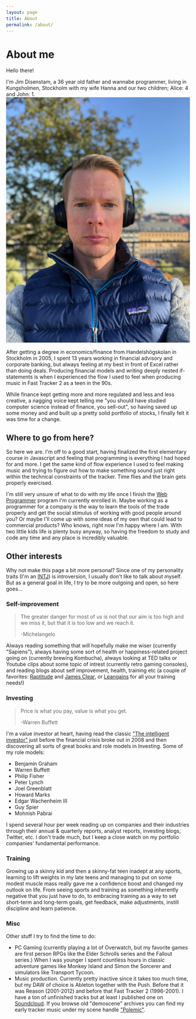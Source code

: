 ```yaml
---
layout: page
title: About
permalink: /about/
---
```


# About me
Hello there!

I'm Jim Disenstam, a 36 year old father and wannabe programmer, living in Kungsholmen, Stockholm with my wife Hanna and our two children; Alice: 4 and John: 1. ![Jim Selfie](/img/jim.jpg)

After getting a degree in economics/finance from Handelshögskolan in Stockholm in 2005, I spent 13 years working in financial advisory and corporate banking, but always feeling at my best in front of Excel rather than doing deals. Producing financial models and writing deeply nested if-statements is when I experienced the flow I used to feel when producing music in Fast Tracker 2 as a teen in the 90s. 

While finance kept getting more and more regulated and less and less creative, a nagging voice kept telling me "you should have studied computer science instead of finance, you sell-out", so having saved up some money and and built up a pretty solid portfolio of stocks, I finally felt it was time for a change. 

## Where to go from here?
So here we are. I'm off to a good start, having finalized the first elementary course in Javascript and feeling that programming is everything I had hoped for and more. I get the same kind of flow experience I used to feel making music and trying to figure out how to make something sound just right within the technical constraints of the tracker. Time flies and the brain gets properly exercised.

I'm still very unsure of what to do with my life once I finish the [Web Programmer](https://coursepress.lnu.se/program/webbprogrammerare/) program I'm currently enrolled in. Maybe working as a programmer for a company is the way to learn the tools of the trade properly and get the social stimulus of working with good people around you? Or maybe I'll come up with some ideas of my own that could lead to commercial products? Who knows, right now I'm happy where I am. With two little kids life is plenty busy anyway, so having the freedom to study and code any time and any place is incredibly valuable.

## Other interests
Why not make this page a bit more personal? Since one of my personality traits (I'm an [INTJ](https://en.wikipedia.org/wiki/INTJ)) is introversion, I usually don't like to talk about myself. But as a general goal in life, I try to be more outgoing and open, so here goes...

### Self-improvement
> The greater danger for most of us is not that our aim is too high and we miss it, but that it is too low and we reach it.
>
> -Michelangelo

Always reading something that will hopefully make me wiser (currently "Sapiens"), always having some sort of health or happiness-related project going on (currently brewing Kombucha), always looking at TED talks or Youtube clips about some topic of intrest (currently retro gaming consoles), and reading blogs about self improvement, health, training etc (a couple of favorites: [Raptitude](https://www.raptitude.com/2010/07/your-lifestyle-has-already-been-designed/) and [James Clear](https://jamesclear.com), or [Leangains](https://leangains.com) for all your training needs!)

### Investing
> Price is what you pay, value is what you get.
> 
> -Warren Buffett

I'm a value investor at heart, having read the classic ["The intelligent investor"](https://www.amazon.com/Intelligent-Investor-Definitive-Investing-Essentials/dp/0060555661) just before the financial crisis broke out in 2008 and then discovering all sorts of great books and role models in Investing. Some of my role models:
- Benjamin Graham
- Warren Buffett
- Philip Fisher
- Peter Lynch
- Joel Greenblatt
- Howard Marks
- Edgar Wachenheim III
- Guy Spier
- Mohnish Pabrai

I spend several hour per week reading up on companies and their industries through their annual & quarterly reports, analyst reports, investing blogs, Twitter, etc. I don't trade much, but I keep a close watch on my portfolio companies' fundamental performance.

### Training
Growing up a skinny kid and then a skinny-fat teen inadept at any sports, learning to lift weights in my late teens and managing to put on some modest muscle mass really gave me a confidence boost and changed my outlook on life. From seeing sports and training as something inherently negative that you just have to do, to embracing training as a way to set short-term and long-term goals, get feedback, make adjustments, instill discipline and learn patience.

### Misc
Other stuff I try to find the time to do:
- PC Gaming (currently playing a lot of Overwatch, but my favorite games are first person RPGs like the Elder Schrolls series and the Fallout series.) When I was younger I spent countless hours in classic adventure games like Monkey Island and Simon the Sorcerer and simulators like Transport Tycoon.
- Music production. Currently pretty inactive since it takes too much time, but my DAW of choice is Ableton together with the Push. Before that it was Reason (2001-2012) and before that Fast Tracker 2 (1996-2001). I have a ton of unfinished tracks but at least I published one on [Soundcloud](https://soundcloud.com/jim-disenstam). If you browse old "demoscene" archives you can find my early tracker music under my scene handle ["Polemic"](https://modarchive.org/index.php?request=view_by_moduleid&query=147988).
